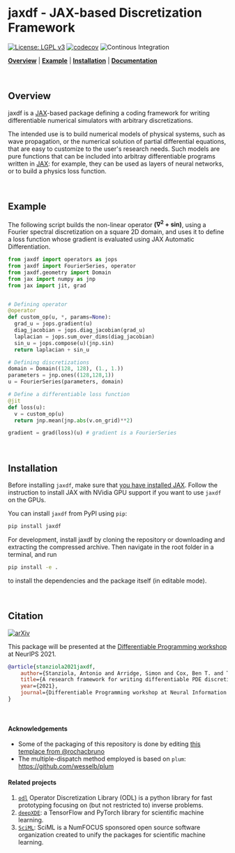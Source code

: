 # jaxdf - JAX-based Discretization Framework

[![License: LGPL v3](https://img.shields.io/badge/License-LGPL%20v3-blue.svg)](https://www.gnu.org/licenses/lgpl-3.0)
[![codecov](https://codecov.io/gh/ucl-bug/jaxdf/branch/main/graph/badge.svg?token=FIUYOCFDYL)](https://codecov.io/gh/ucl-bug/jaxdf)
![Continous Integration](https://github.com/ucl-bug/jaxdf/actions/workflows/main.yml/badge.svg)

[**Overview**](#overview)
| [**Example**](#example)
| [**Installation**](#installation)
| [**Documentation**](https://ucl-bug.github.io/jaxdf/)

<br/>

## Overview

jaxdf is a [JAX](https://jax.readthedocs.io/en/stable/)-based package defining a coding framework for writing differentiable numerical simulators with arbitrary discretizations.

The intended use is to build numerical models of physical systems, such as wave propagation, or the numerical solution of partial differential equations, that are easy to customize to the user's research needs. Such models are pure functions that can be included into arbitray differentiable programs written in [JAX](https://jax.readthedocs.io/en/stable/): for example, they can be used as layers of neural networks, or to build a physics loss function.

<br/>

## Example

The following script builds the non-linear operator **(∇<sup>2</sup> + sin)**, using a Fourier spectral discretization on a square 2D domain, and uses it to define a loss function whose gradient is evaluated using JAX Automatic Differentiation.


```python
from jaxdf import operators as jops
from jaxdf import FourierSeries, operator
from jaxdf.geometry import Domain
from jax import numpy as jnp
from jax import jit, grad


# Defining operator
@operator
def custom_op(u, *, params=None):
  grad_u = jops.gradient(u)
  diag_jacobian = jops.diag_jacobian(grad_u)
  laplacian = jops.sum_over_dims(diag_jacobian)
  sin_u = jops.compose(u)(jnp.sin)
  return laplacian + sin_u

# Defining discretizations
domain = Domain((128, 128), (1., 1.))
parameters = jnp.ones((128,128,1))
u = FourierSeries(parameters, domain)

# Define a differentiable loss function
@jit
def loss(u):
  v = custom_op(u)
  return jnp.mean(jnp.abs(v.on_grid)**2)

gradient = grad(loss)(u) # gradient is a FourierSeries
```

<br/>

## Installation

Before installing `jaxdf`, make sure that [you have installed JAX](https://github.com/google/jax#installation). Follow the instruction to install JAX with NVidia GPU support if you want to use `jaxdf` on the GPUs.

You can install `jaxdf` from PyPI using `pip`:

```bash
pip install jaxdf
```

For development, install jaxdf by cloning the repository or downloading and extracting the compressed archive. Then navigate in the root folder in a terminal, and run
```bash
pip install -e .
```
to install the dependencies and the package itself (in editable mode).

<br/>

## Citation

[![arXiv](https://img.shields.io/badge/arXiv-2111.05218-b31b1b.svg?style=flat)](https://arxiv.org/abs/2111.05218)

This package will be presented at the [Differentiable Programming workshop](https://diffprogramming.mit.edu/) at NeurIPS 2021.

```bibtex
@article{stanziola2021jaxdf,
    author={Stanziola, Antonio and Arridge, Simon and Cox, Ben T. and Treeby, Bradley E.},
    title={A research framework for writing differentiable PDE discretizations in JAX},
    year={2021},
    journal={Differentiable Programming workshop at Neural Information Processing Systems 2021}
}
```

<br/>

#### Acknowledgements

- Some of the packaging of this repository is done by editing [this templace from @rochacbruno](https://github.com/rochacbruno/python-project-template)
- The multiple-dispatch method employed is based on `plum`: https://github.com/wesselb/plum

#### Related projects

1. [`odl`](https://github.com/odlgroup/odl) Operator Discretization Library (ODL) is a python library for fast prototyping focusing on (but not restricted to) inverse problems.
3. [`deepXDE`](https://deepxde.readthedocs.io/en/latest/): a TensorFlow and PyTorch library for scientific machine learning.
4. [`SciML`](https://sciml.ai/): SciML is a NumFOCUS sponsored open source software organization created to unify the packages for scientific machine learning.
